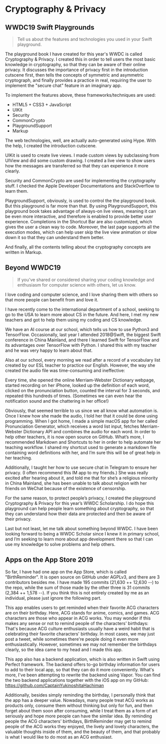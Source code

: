 # Cryptography & Privacy
## WWDC19 Swift Playgrounds 
> Tell us about the features and technologies you used in your Swift playground.

The playground book I have created for this year's WWDC is called Cryptography & Privacy. I created this in order to tell users the most basic knowledge in cryptography, so that they can be aware of their online privacy. It discusses the importance of privacy first in the introduction cutscene first, then tells the concepts of symmetric and asymmetric cryptograph, and finally provides a practice in real, requiring the user to implement the "secure chat" feature in an imaginary app.

To implement the features above, these frameworks/techniques are used:

- HTML5 + CSS3 + JavaScript
- UIKit
- Security
- CommonCrypto
- PlaygroundSupport
- Markup

The web technologies, well, are actually auto-generated using Hype. With the help, I created the introduction cutscene.

UIKit is used to create live views. I made custom views by subclassing from UIView and did some custom drawing. I created a live view to show users how the messages are transferred so that they can experience it more clearly.

Security and CommonCrypto are used for implementing the cryptography stuff. I checked the Apple Developer Documentations and StackOverflow to learn them.

PlaygroundSupport, obviously, is used to control the the playground book. But this playground is far more than that. By using PlaygroundSupport, this playground book takes advantage of always-on live views, meaning it can be even more interactive, and therefore is enabled to provide better user experience. Completions in the Shortcut Bar are also customized, which gives the user a clean way to code. Moreover, the last page supports all the execution modes, which can help user skip the live view animation or slow down it so that they can understand them better.

And finally, all the contents telling about the cryptography concepts are written in Markup.

## Beyond WWDC19

> If you've shared or considered sharing your coding knowledge and enthusiasm for computer science with others, let us know.

I love coding and computer science, and I love sharing them with others so that more people can benefit from and love it.

I have recently come to the international department of a school, seeking to go to the USA to learn more about CS in the future. And here, I met my new teachers and got to help them using my coding and CS knowledge.

We have an AI course at our school, which tells us how to use Python3 and TensorFlow. Occasionally, last year I attended 2018@Swift, the biggest Swift conference in China Mainland, and there I learned Swift for TensorFlow and its advantages over TensorFlow with Python. I shared this with my teacher and he was very happy to learn about that.

Also at our school, every morning we read after a record of a vocabulary list created by our ESL teacher to practice our English. However, the way she created the audio file was time-consuming and ineffective:

Every time, she opened the online Merriam-Webster Dictionary webpage, started recording on her iPhone, looked up the definition of each word, clicked on the pronunciation button, counted the interval for 3 seconds, and repeated this hundreds of times. (Sometimes we can even hear the notification sound and the chattering in her office!)

Obviously, that seemed terrible to us since we all know what automation is. Once I knew how she made the audio, I told her that it could be done using programming. When I got home, I made a simple macOS app for her called Pronunciation Generator, which receives a word list input, fetches Merriam-Webster Dictionary API and combines the audio for each word. In order to help other teachers, it is now open source on GitHub. What’s more, I recommended Markdown and Shortcuts to her in order to help automate her teaching workflow. I shared my shortcut used to generate a markdown file containing word definitions with her, and I’m sure this will be of great help in her teaching.

Additionally, I taught her how to use secure chat in Telegram to ensure her privacy. (I often recommend this IM app to my friends.) She was really excited after hearing about it, and told me that for she’s a religious minority in China Mainland, she has been unable to talk about religion with her friends on WeChat because of the existence of censorship.

For the same reason, to protect people’s privacy, I created the playground Cryptography & Privacy for this year’s WWDC Scholarship. I do hope this playground can help people learn something about cryptography, so that they can understand how their data are protected and then be aware of their privacy.

Last but not least, let me talk about something beyond WWDC. I have been looking forward to being a WWDC Scholar since I knew it in primary school, and I’m seeking to learn more about app development there so that I can use my knowledge to solve problems and help others.

## Apps on the App Store 2019
So far, I have had one app on the App Store, which is called "BirthReminder". It is open source on GitHub under AGPLv3, and there are 3 contributors besides me. I have made 195 commits (21,630 ++ 12,630 --) to the repo, while the sum of those made by the other three is 31 commits (2,384 ++ 1,578 --). If you think this is not entirely created by me as an individual, please just ignore the following part.

This app enables users to get reminded when their favorite ACG characters are on their birthday. Here, ACG stands for anime, comics, and games. ACG characters are those who appear in ACG works. You may wonder if this makes any sense or not to remind people of the characters' birthdays: That's because ACG culture enthusiasts usually have a weird habit that is celebrating their favorite characters' birthday. In most cases, we may just post a tweet, while sometimes there're people doing it even more enthusiastically. However, sometimes we may not remember the birthdays clearly, so the idea came to my head and I made this app.

This app also has a backend application, which is also written in Swift using Perfect framework. The backend offers to-go birthday information for users to add to their local app, so that they can do it more conveniently. What's more, I've been attempting to rewrite the backend using Vapor. You can find the two backend applications together with the iOS app on my GitHub: https://github.com/CaptainYukinoshitaHachiman

Additionally, besides simply reminding the birthday, I personally think that the app has a deeper value. Nowadays, many people treat ACG works as products only, consume them without thinking but only for fun, and then forget about them soon after consuming, while I treat them as a form of art seriously and hope more people can have the similar idea. By reminding people the ACG characters' birthdays, BirthReminder may get to remind people of the ACG works they enjoyed, the lively and lovely characters, the valuable thoughts inside of them, and the beauty of them, and that probably is what I would like to do most as an ACG enthusiast.
